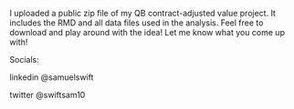I uploaded a public zip file of my QB contract-adjusted value project. It includes the RMD and all data files used in the analysis. Feel free to download and play around with the idea! Let me know what you come up with!

Socials:

linkedin @samuelswift

twitter @swiftsam10 
